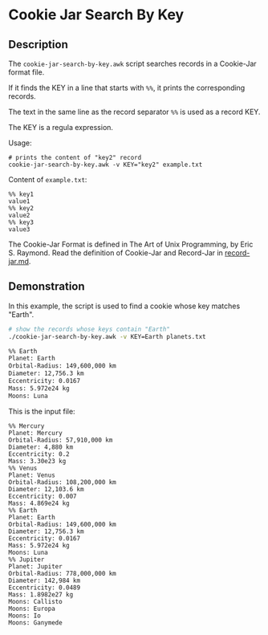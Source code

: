 Cookie Jar Search By Key
==================================

Description
----------------------------------

The `cookie-jar-search-by-key.awk` script searches records in a Cookie-Jar format file.

If it finds the KEY in a line that starts with `%%`, it prints the corresponding records.

The text in the same line as the record separator `%%` is used as a record KEY.

The KEY is a regula expression.

Usage:

    # prints the content of "key2" record
    cookie-jar-search-by-key.awk -v KEY="key2" example.txt

Content of `example.txt`:

    %% key1
    value1
    %% key2
    value2
    %% key3
    value3

The Cookie-Jar Format is defined in The Art of Unix Programming, by Eric S. Raymond. Read the definition of Cookie-Jar and Record-Jar in [record-jar.md](record-jar.md).

Demonstration
----------------------------------

In this example, the script is used to find a cookie whose key matches "Earth".

```bash
# show the records whose keys contain "Earth"
./cookie-jar-search-by-key.awk -v KEY=Earth planets.txt
```
```bash
%% Earth
Planet: Earth
Orbital-Radius: 149,600,000 km
Diameter: 12,756.3 km
Eccentricity: 0.0167
Mass: 5.972e24 kg
Moons: Luna
```

This is the input file:

```
%% Mercury
Planet: Mercury
Orbital-Radius: 57,910,000 km
Diameter: 4,880 km
Eccentricity: 0.2
Mass: 3.30e23 kg
%% Venus
Planet: Venus
Orbital-Radius: 108,200,000 km
Diameter: 12,103.6 km
Eccentricity: 0.007
Mass: 4.869e24 kg
%% Earth
Planet: Earth
Orbital-Radius: 149,600,000 km
Diameter: 12,756.3 km
Eccentricity: 0.0167
Mass: 5.972e24 kg
Moons: Luna
%% Jupiter
Planet: Jupiter
Orbital-Radius: 778,000,000 km
Diameter: 142,984 km
Eccentricity: 0.0489
Mass: 1.8982e27 kg 
Moons: Callisto
Moons: Europa
Moons: Io
Moons: Ganymede
```

